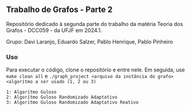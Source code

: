 ## Trabalho de Grafos - Parte 2
Repositório dedicado à segunda parte do trabalho da matéria Teoria dos Grafos - DCC059 - da UFJF em 2024.1.

Grupo: Davi Laranjo, Eduardo Salzer, Pablo Henrique, Pablo Pinheiro

### Uso
Para executar o código, clone o repositório e entre nele. Em seguida, use `make clean all` e `./graph_project <arquivo da instância do grafo>` `<algorítmo a ser usado (1, 2 ou 3)`

```
1: Algorítmo Guloso
2: Algorítmo Guloso Randomizado Adaptativo
3: Algorítmo Guloso Randomizado Adaptativo Reativo
``` 
